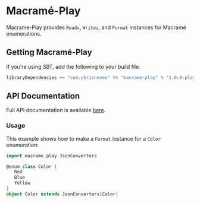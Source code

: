 # Macramé-Play
Macrame-Play provides `Reads`, `Writes`, and `Format` instances for Macramé enumerations.

## Getting Macramé-Play
If you're using SBT, add the following to your build file.
```scala
libraryDependencies += "com.chrisneveu" %% "macrame-play" % "1.0.0-play-2.5.x"
```

## API Documentation
Full API documentation is available [here](http://chrisneveu.github.io/macrame/doc/macrame-play/1.0.0-play-2.5.x/#package).

### Usage
This example shows how to make a `Format` instance for a `Color` enumeration:
```scala
import macrame.play.JsonConverters

@enum class Color {
   Red
   Blue
   Yellow
}
object Color extends JsonConverters[Color]
```
